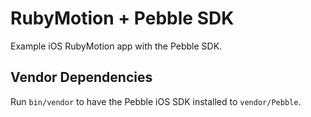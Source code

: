 # RubyMotion + Pebble SDK

Example iOS RubyMotion app with the Pebble SDK.

## Vendor Dependencies

Run `bin/vendor` to have the Pebble iOS SDK installed to `vendor/Pebble`.

